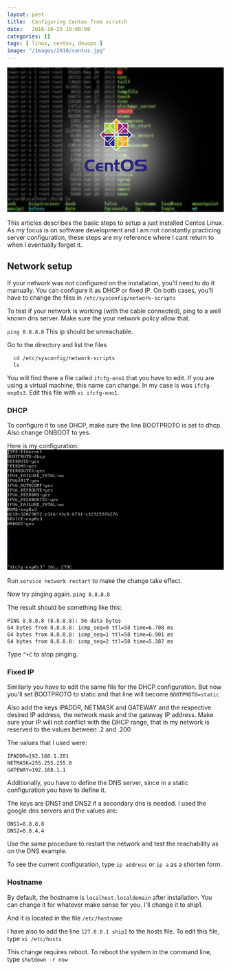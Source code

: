 ```yaml
---
layout: post
title:  Configuring Centos from scratch
date:   2016-10-25 10:00:00
categories: []
tags: [ linux, centos, devops ]
image: "/images/2016/centos.jpg"
---
```


![centos](/images/2016/centos.jpg)

This articles describes the basic steps to setup a just installed Centos Linux. As my focus is on software development and I am not constantly practicing server configuration, these steps are my reference where I cant return to when I eventually forget it.

## Network setup

If your network was not configured on the installation, you'll need to do it manually. You can configure it as DHCP or fixed IP. On both cases, you'll have to change the files in
`/etc/sysconfig/network-scripts`

To test if your network is working (with the cable connected), ping to a well known dns server. Make sure the your network policy allow that.

`ping 8.8.8.8`
This ip should be unreachable.

Go to the directory and list the files

```
  cd /etc/sysconfig/network-scripts
  ls  
```

You will find there a file called `ifcfg-eno1` that you have to edit. If you are using a virtual machine, this name can change. In my case is was `ifcfg-enp0s3`. Edit this file with `vi ifcfg-eno1`.

### DHCP

To configure it to use DHCP, make sure the line BOOTPROTO is set to dhcp. Also change ONBOOT to yes.

Here is my configuration:
![centos7-ifcgf](/images/2016/Centos7_ifcfg-eno1.png)

Run `service network restart` to make the change take effect.

Now try pinging again.
`ping 8.8.8.8`

The result should be something like this:

```
PING 8.8.8.8 (8.8.8.8): 56 data bytes
64 bytes from 8.8.8.8: icmp_seq=0 ttl=58 time=6.708 ms
64 bytes from 8.8.8.8: icmp_seq=1 ttl=58 time=6.901 ms
64 bytes from 8.8.8.8: icmp_seq=2 ttl=58 time=5.387 ms
```

Type `^+C` to stop pinging.


### Fixed IP

Similarly you have to edit the same file for the DHCP configuration. But now you'll set BOOTPROTO to static and that line will become `BOOTPROTO=static`

Also add the keys IPADDR, NETMASK and GATEWAY and the respective desired IP address, the network mask and the gateway IP address. Make sure your IP will not conflict with the DHCP range, that in my network is reserved to the values between .2 and .200

The values that I used were:

```
IPADDR=192.168.1.201
NETMASK=255.255.255.0
GATEWAY=192.168.1.1
```

Additionally, you have to define the DNS server, since in a static configuration you have to define it.

The keys are DNS1 and DNS2 if a secondary dns is needed. I used the google dns servers and the values are:
```
DNS1=8.8.8.8
DNS2=8.8.4.4
```

Use the same procedure to restart the network and test the reachability as on the DNS example.

To see the current configuration, type `ip address` or `ip a` as a shorten form.

### Hostname
By default, the hostname is `localhost.localdomain` after installation. You can change it for whatever make sense for you. I'll change it to ship1.

And it is located in the file `/etc/hostname`

I have also to add the line `127.0.0.1 ship1` to the hosts file. To edit this file, type `vi /etc/hosts`

This change requires reboot. To reboot the system in the command line, type `shutdown -r now`
